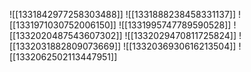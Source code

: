 ![[1331842977258303488]]
![[1331888238458331137]]
![[1331971030752006150]]
![[1331995747789590528]]
![[1332020487543607302]]
![[1332029470811725824]]
![[1332031882809073669]]
![[1332036930616213504]]
![[1332062502113447951]]

